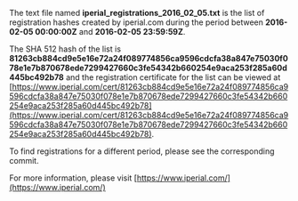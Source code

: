The text file named **iperial_registrations_2016_02_05.txt** is the list of registration hashes created by iperial.com during the period between **2016-02-05 00:00:00Z** and **2016-02-05 23:59:59Z**.

The SHA 512 hash of the list is **81263cb884cd9e5e16e72a24f089774856ca9596cdcfa38a847e75030f078e1e7b870678ede7299427660c3fe54342b660254e9aca253f285a60d445bc492b78** and the registration certificate for the list can be viewed at [https://www.iperial.com/cert/81263cb884cd9e5e16e72a24f089774856ca9596cdcfa38a847e75030f078e1e7b870678ede7299427660c3fe54342b660254e9aca253f285a60d445bc492b78](https://www.iperial.com/cert/81263cb884cd9e5e16e72a24f089774856ca9596cdcfa38a847e75030f078e1e7b870678ede7299427660c3fe54342b660254e9aca253f285a60d445bc492b78).

To find registrations for a different period, please see the corresponding commit.

For more information, please visit [https://www.iperial.com/](https://www.iperial.com/)
